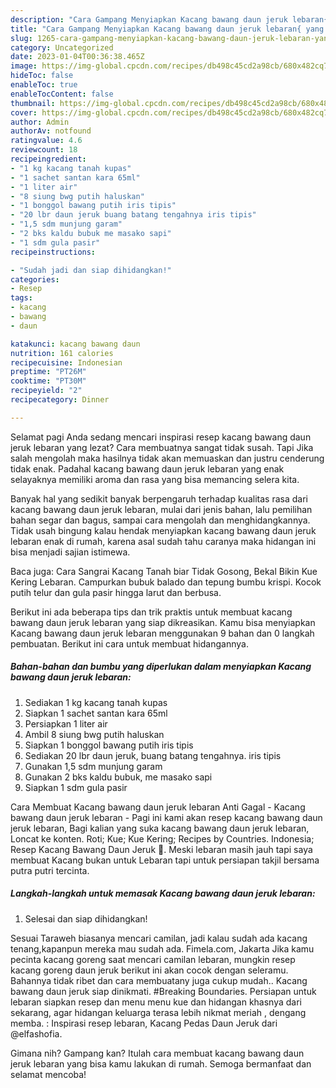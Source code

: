 ```yaml
---
description: "Cara Gampang Menyiapkan Kacang bawang daun jeruk lebaran{ yang Lezat Sekali,  Menu Buat lebaran"
title: "Cara Gampang Menyiapkan Kacang bawang daun jeruk lebaran{ yang Lezat Sekali,  Menu Buat lebaran"
slug: 1265-cara-gampang-menyiapkan-kacang-bawang-daun-jeruk-lebaran-yang-lezat-sekali-menu-buat-lebaran
category: Uncategorized
date: 2023-01-04T00:36:38.465Z
image: https://img-global.cpcdn.com/recipes/db498c45cd2a98cb/680x482cq70/kacang-bawang-daun-jeruk-lebaran-foto-resep-utama.jpg
hideToc: false
enableToc: true
enableTocContent: false
thumbnail: https://img-global.cpcdn.com/recipes/db498c45cd2a98cb/680x482cq70/kacang-bawang-daun-jeruk-lebaran-foto-resep-utama.jpg
cover: https://img-global.cpcdn.com/recipes/db498c45cd2a98cb/680x482cq70/kacang-bawang-daun-jeruk-lebaran-foto-resep-utama.jpg
author: Admin
authorAv: notfound
ratingvalue: 4.6
reviewcount: 18
recipeingredient:
- "1 kg kacang tanah kupas"
- "1 sachet santan kara 65ml"
- "1 liter air"
- "8 siung bwg putih haluskan"
- "1 bonggol bawang putih iris tipis"
- "20 lbr daun jeruk buang batang tengahnya iris tipis"
- "1,5 sdm munjung garam"
- "2 bks kaldu bubuk me masako sapi"
- "1 sdm gula pasir"
recipeinstructions:

- "Sudah jadi dan siap dihidangkan!"
categories:
- Resep
tags:
- kacang
- bawang
- daun

katakunci: kacang bawang daun 
nutrition: 161 calories
recipecuisine: Indonesian
preptime: "PT26M"
cooktime: "PT30M"
recipeyield: "2"
recipecategory: Dinner

---
```



Selamat pagi Anda sedang mencari inspirasi resep kacang bawang daun jeruk lebaran yang lezat? Cara membuatnya sangat tidak susah. Tapi Jika salah mengolah maka hasilnya tidak akan memuaskan dan justru cenderung tidak enak. Padahal kacang bawang daun jeruk lebaran yang enak selayaknya memiliki aroma dan rasa yang bisa memancing selera kita.


Banyak hal yang sedikit banyak berpengaruh terhadap kualitas rasa dari kacang bawang daun jeruk lebaran, mulai dari jenis bahan, lalu pemilihan bahan segar dan bagus, sampai cara mengolah dan menghidangkannya. Tidak usah bingung kalau hendak menyiapkan kacang bawang daun jeruk lebaran enak di rumah, karena asal sudah tahu caranya maka hidangan ini bisa menjadi sajian istimewa.

Baca juga: Cara Sangrai Kacang Tanah biar Tidak Gosong, Bekal Bikin Kue Kering Lebaran. Campurkan bubuk balado dan tepung bumbu krispi. Kocok putih telur dan gula pasir hingga larut dan berbusa.


Berikut ini ada beberapa tips dan trik praktis untuk membuat kacang bawang daun jeruk lebaran yang siap dikreasikan. Kamu bisa menyiapkan Kacang bawang daun jeruk lebaran menggunakan 9 bahan dan 0 langkah pembuatan. Berikut ini cara untuk membuat hidangannya.

<!--inarticleads1-->

##### Bahan-bahan dan bumbu yang diperlukan dalam menyiapkan Kacang bawang daun jeruk lebaran:

1. Sediakan 1 kg kacang tanah kupas
1. Siapkan 1 sachet santan kara 65ml
1. Persiapkan 1 liter air
1. Ambil 8 siung bwg putih haluskan
1. Siapkan 1 bonggol bawang putih iris tipis
1. Sediakan 20 lbr daun jeruk, buang batang tengahnya. iris tipis
1. Gunakan 1,5 sdm munjung garam
1. Gunakan 2 bks kaldu bubuk, me masako sapi
1. Siapkan 1 sdm gula pasir


Cara Membuat Kacang bawang daun jeruk lebaran Anti Gagal - Kacang bawang daun jeruk lebaran - Pagi ini kami akan resep kacang bawang daun jeruk lebaran, Bagi kalian yang suka kacang bawang daun jeruk lebaran, Loncat ke konten. Roti; Kue; Kue Kering; Recipes by Countries. Indonesia; Resep Kacang Bawang Daun Jeruk 🍊. Meski lebaran masih jauh tapi saya membuat Kacang bukan untuk Lebaran tapi untuk persiapan takjil bersama putra putri tercinta. 

<!--inarticleads2-->

##### Langkah-langkah untuk memasak Kacang bawang daun jeruk lebaran:


1. Selesai dan siap dihidangkan!

Sesuai Taraweh biasanya mencari camilan, jadi kalau sudah ada kacang tenang,kapanpun mereka mau sudah ada. Fimela.com, Jakarta Jika kamu pecinta kacang goreng saat mencari camilan lebaran, mungkin resep kacang goreng daun jeruk berikut ini akan cocok dengan seleramu. Bahannya tidak ribet dan cara membuatany juga cukup mudah.. Kacang bawang daun jeruk siap dinikmati. #Breaking Boundaries. Persiapan untuk lebaran siapkan resep dan menu menu kue dan hidangan khasnya dari sekarang, agar hidangan keluarga terasa lebih nikmat meriah , dengang memba. : Inspirasi resep lebaran, Kacang Pedas Daun Jeruk dari @elfashofia. 

Gimana nih? Gampang kan? Itulah cara membuat kacang bawang daun jeruk lebaran yang bisa kamu lakukan di rumah. Semoga bermanfaat dan selamat mencoba!
